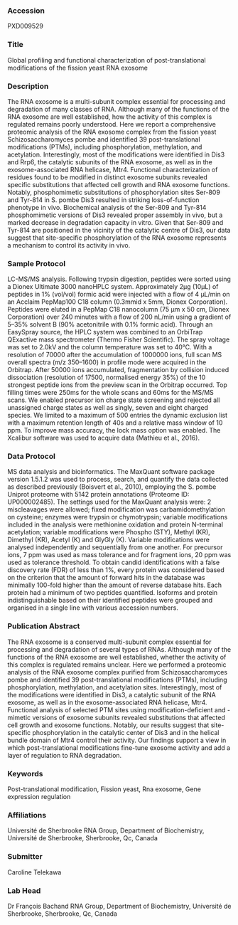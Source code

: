 ### Accession
PXD009529

### Title
Global profiling and functional characterization of post-translational modifications of the fission yeast RNA exosome

### Description
The RNA exosome is a multi-subunit complex essential for processing and degradation of many classes of RNA. Although many of the functions of the RNA exosome are well established, how the activity of this complex is regulated remains poorly understood. Here we report a comprehensive proteomic analysis of the RNA exosome complex from the fission yeast Schizosaccharomyces pombe and identified 39 post-translational modifications (PTMs), including phosphorylation, methylation, and acetylation. Interestingly, most of the modifications were identified in Dis3 and Rrp6, the catalytic subunits of the RNA exosome, as well as in the exosome-associated RNA helicase, Mtr4. Functional characterization of residues found to be modified in distinct exosome subunits revealed specific substitutions that affected cell growth and RNA exosome functions. Notably, phosphomimetic substitutions of phosphorylation sites Ser-809 and Tyr-814 in S. pombe Dis3 resulted in striking loss-of-function phenotype in vivo. Biochemical analysis of the Ser-809 and Tyr-814 phosphomimetic versions of Dis3 revealed proper assembly in vivo, but a marked decrease in degradation capacity in vitro. Given that Ser-809 and Tyr-814 are positioned in the vicinity of the catalytic centre of Dis3, our data suggest that site-specific phosphorylation of the RNA exosome represents a mechanism to control its activity in vivo.

### Sample Protocol
LC-MS/MS analysis. Following trypsin digestion, peptides were sorted using a Dionex Ultimate 3000 nanoHPLC system. Approximately 2µg (10µL) of peptides in 1% (vol/vol) formic acid were injected with a flow of 4 µL/min on an Acclaim PepMap100 C18 column (0.3mmid x 5mm, Dionex Corporation). Peptides were eluted in a PepMap C18 nanocolumn (75 µm x 50 cm, Dionex Corporation) over 240 minutes with a flow of 200 nL/min using a gradient of 5–35% solvent B (90% acetonitrile with 0.1% formic acid). Through an EasySpray source, the HPLC system was combined to an OrbiTrap QExactive mass spectrometer (Thermo Fisher Scientific). The spray voltage was set to 2.0kV and the column temperature was set to 40°C. With a resolution of 70000 after the accumulation of 1000000 ions, full scan MS overall spectra (m/z 350–1600) in profile mode were acquired in the Orbitrap. After 50000 ions accumulated, fragmentation by collision induced dissociation (resolution of 17500, normalised energy 35%) of the 10 strongest peptide ions from the preview scan in the Orbitrap occurred. Top filling times were 250ms for the whole scans and 60ms for the MS/MS scans. We enabled precursor ion charge state screening and rejected all unassigned charge states as well as singly, seven and eight charged species. We limited to a maximum of 500 entries the dynamic exclusion list with a maximum retention length of 40s and a relative mass window of 10 ppm. To improve mass accuracy, the lock mass option was enabled. The Xcalibur software was used to acquire data (Mathieu et al., 2016).

### Data Protocol
MS data analysis and bioinformatics. The MaxQuant software package version 1.5.1.2 was used to process, search, and quantify the data collected as described previously (Boisvert et al., 2010), employing the S. pombe Uniprot proteome with 5142 protein annotations (Proteome ID: UP000002485). The settings used for the MaxQuant analysis were: 2 miscleavages were allowed; fixed modification was carbamidomethylation on cysteine; enzymes were trypsin or chymotrypsin; variable modifications included in the analysis were methionine oxidation and protein N-terminal acetylation; variable modifications were Phospho (STY), Methyl (KR), Dimethyl (KR), Acetyl (K) and GlyGly (K). Variable modifications were analysed independently and sequentially from one another. For precursor ions, 7 ppm was used as mass tolerance and for fragment ions, 20 ppm was used as tolerance threshold. To obtain candid identifications with a false discovery rate (FDR) of less than 1%, every protein was considered based on the criterion that the amount of forward hits in the database was minimally 100-fold higher than the amount of reverse database hits. Each protein had a minimum of two peptides quantified. Isoforms and protein indistinguishable based on their identified peptides were grouped and organised in a single line with various accession numbers.

### Publication Abstract
The RNA exosome is a conserved multi-subunit complex essential for processing and degradation of several types of RNAs. Although many of the functions of the RNA exosome are well established, whether the activity of this complex is regulated remains unclear. Here we performed a proteomic analysis of the RNA exosome complex purified from Schizosaccharomyces pombe and identified 39 post-translational modifications (PTMs), including phosphorylation, methylation, and acetylation sites. Interestingly, most of the modifications were identified in Dis3, a catalytic subunit of the RNA exosome, as well as in the exosome-associated RNA helicase, Mtr4. Functional analysis of selected PTM sites using modification-deficient and -mimetic versions of exosome subunits revealed substitutions that affected cell growth and exosome functions. Notably, our results suggest that site-specific phosphorylation in the catalytic center of Dis3 and in the helical bundle domain of Mtr4 control their activity. Our findings support a view in which post-translational modifications fine-tune exosome activity and add a layer of regulation to RNA degradation.

### Keywords
Post-translational modification, Fission yeast, Rna exosome, Gene expression regulation

### Affiliations
Université de Sherbrooke
RNA Group, Department of Biochemistry, Université de Sherbrooke, Sherbrooke, Qc, Canada

### Submitter
Caroline Telekawa

### Lab Head
Dr François Bachand
RNA Group, Department of Biochemistry, Université de Sherbrooke, Sherbrooke, Qc, Canada


